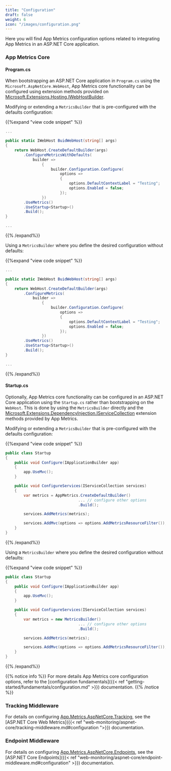 ```yaml
---
title: "Configuration"
draft: false
weight: 6
icon: "/images/configuration.png"
---
```


Here you will find App Metrics configuration options related to integrating App Metrics in an ASP.NET Core application.

### App Metrics Core

#### Program.cs

When bootstrapping an ASP.NET Core application in `Program.cs` using the `Microsoft.AspNetCore.WebHost`, App Metrics core functionality can be configured using extension methods provided on [Microsoft.Extensions.Hosting.IWebHostBuilder](https://docs.microsoft.com/en-us/dotnet/api/microsoft.aspnetcore.hosting.iwebhostbuilder?view=aspnetcore-2.0).

<i class="fa fa-hand-o-right"></i> Modifying or extending a `MetricsBuilder` that is pre-configured with the defaults configuration:

{{%expand "view code snippet" %}}
```csharp
...

public static IWebHost BuidWebHost(string[] args)
{
    return WebHost.CreateDefaultBuilder(args)
        .ConfigureMetricsWithDefaults(
            builder =>
                {
                    builder.Configuration.Configure(
                        options =>
                        {
                            options.DefaultContextLabel = "Testing";
                            options.Enabled = false;
                        });
                })
        .UseMetrics()
        .UseStartup<Startup>()
        .Build();
}

...
```
{{% /expand%}}

<i class="fa fa-hand-o-right"></i> Using a `MetricsBuilder` where you define the desired configuration without defaults:

{{%expand "view code snippet" %}}
```csharp
...

public static IWebHost BuidWebHost(string[] args)
{
    return WebHost.CreateDefaultBuilder(args)
        .ConfigureMetrics(
            builder =>
                {
                    builder.Configuration.Configure(
                        options =>
                        {
                            options.DefaultContextLabel = "Testing";
                            options.Enabled = false;
                        });
                })
        .UseMetrics()
        .UseStartup<Startup>()
        .Build();
}

...
```
{{% /expand%}}

#### Startup.cs

Optionally, App Metrics core functionality can be configured in an ASP.NET Core application using the `Startup.cs` rather than bootstrapping on the `WebHost`. This is done by using the `MetricsBuilder` directly and the [Microsoft.Extensions.DependencyInjection.IServiceCollection](https://docs.microsoft.com/en-us/dotnet/api/microsoft.extensions.dependencyinjection.iservicecollection?view=aspnetcore-2.0) extension methods provided by App Metrics.

<i class="fa fa-hand-o-right"></i> Modifying or extending a `MetricsBuilder` that is pre-configured with the defaults configuration:

{{%expand "view code snippet" %}}
```csharp
public class Startup
{
    public void Configure(IApplicationBuilder app)
    {
        app.UseMvc();
    }

    public void ConfigureServices(IServiceCollection services)
    {
        var metrics = AppMetrics.CreateDefaultBuilder()
                                ... // configure other options
                                .Build();

        services.AddMetrics(metrics);

        services.AddMvc(options => options.AddMetricsResourceFilter());
    }
}
```
{{% /expand%}}

<i class="fa fa-hand-o-right"></i> Using a `MetricsBuilder` where you define the desired configuration without defaults:

{{%expand "view code snippet" %}}
```csharp
public class Startup
{
    public void Configure(IApplicationBuilder app)
    {
        app.UseMvc();
    }

    public void ConfigureServices(IServiceCollection services)
    {
        var metrics = new MetricsBuilder()
                                ... // configure other options
                                .Build();

        services.AddMetrics(metrics);

        services.AddMvc(options => options.AddMetricsResourceFilter());
    }
}
```
{{% /expand%}}

{{% notice info %}}
For more details App Metrics core configuration options, refer to the [configuration fundamentals]({{< ref "getting-started/fundamentals/configuration.md" >}}) documentation.
{{% /notice %}}

### Tracking Middleware

For details on configuring [App.Metrics.AspNetCore.Tracking](https://www.nuget.org/packages/App.Metrics.AspNetCore.Tracking/), see the [ASP.NET Core Web Metrics]({{< ref "web-monitoring/aspnet-core/tracking-middleware.md#configuration ">}}) documentation.

### Endpoint Middleware

For details on configuring [App.Metrics.AspNetCore.Endpoints](https://www.nuget.org/packages/App.Metrics.AspNetCore.Endpoints/), see the [ASP.NET Core Endpoints]({{< ref "web-monitoring/aspnet-core/endpoint-middleware.md#configuration" >}}) documentation.